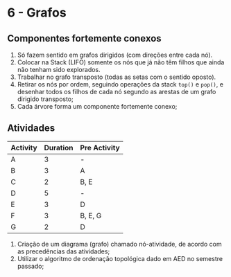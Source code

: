 # 6 - Grafos

## Componentes fortemente conexos

1. Só fazem sentido em grafos dirigidos (com direções entre cada nó). 
2. Colocar na Stack (LIFO) somente os nós que já não têm filhos que ainda não tenham sido explorados.
3. Trabalhar no grafo transposto (todas as setas com o sentido oposto).
4. Retirar os nós por ordem, seguindo operações da stack `top()` e `pop()`, e desenhar todos os filhos de cada nó segundo as arestas de um grafo dirigido transposto;
5. Cada árvore forma um componente fortemente conexo;

## Atividades

| Activity | Duration | Pre Activity |
|----------|----------|--------------|
| A        | 3        | -            |
| B        | 3        | A            |
| C        | 2        | B, E         |
| D        | 5        | -            |
| E        | 3        | D            |
| F        | 3        | B, E, G      |
| G        | 2        | D            |

1. Criação de um diagrama (grafo) chamado nó-atividade, de acordo com as precedências das atividades;
2. Utilizar o algoritmo de ordenação topológica dado em AED no semestre passado;
